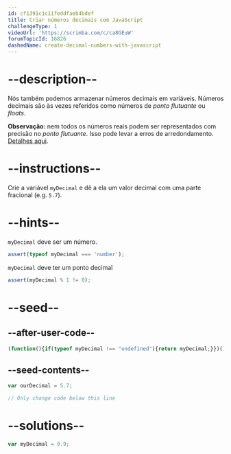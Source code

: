 ```yaml
---
id: cf1391c1c11feddfaeb4bdef
title: Criar números decimais com JavaScript
challengeType: 1
videoUrl: 'https://scrimba.com/c/ca8GEuW'
forumTopicId: 16826
dashedName: create-decimal-numbers-with-javascript
---
```


# --description--

Nós também podemos armazenar números decimais em variáveis. Números decimais são às vezes referidos como números de <dfn>ponto flutuante</dfn> ou <dfn>floats</dfn>.

**Observação:** nem todos os números reais podem ser representados com precisão no <dfn>ponto flutuante</dfn>. Isso pode levar a erros de arredondamento. [Detalhes aqui](https://en.wikipedia.org/wiki/Floating-point_arithmetic#Accuracy_problems).

# --instructions--

Crie a variável `myDecimal` e dê a ela um valor decimal com uma parte fracional (e.g. `5.7`).

# --hints--

`myDecimal` deve ser um número.

```js
assert(typeof myDecimal === 'number');
```

`myDecimal` deve ter um ponto decimal

```js
assert(myDecimal % 1 != 0);
```

# --seed--

## --after-user-code--

```js
(function(){if(typeof myDecimal !== "undefined"){return myDecimal;}})();
```

## --seed-contents--

```js
var ourDecimal = 5.7;

// Only change code below this line
```

# --solutions--

```js
var myDecimal = 9.9;
```
